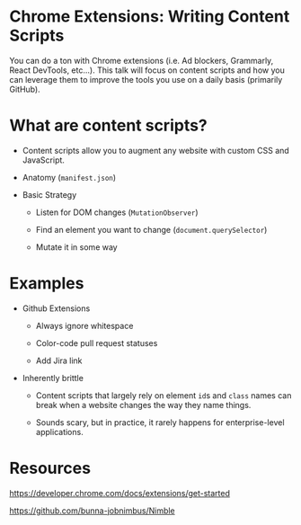 # Chrome Extensions: Writing Content Scripts

You can do a ton with Chrome extensions (i.e. Ad blockers, Grammarly, React DevTools, etc...). This talk will focus on content scripts and how you can leverage them to improve the tools you use on a daily basis (primarily GitHub).

# What are content scripts?

-   Content scripts allow you to augment any website with custom CSS and JavaScript.

-   Anatomy (`manifest.json`)

-   Basic Strategy

    -   Listen for DOM changes (`MutationObserver`)

    -   Find an element you want to change (`document.querySelector`)

    -   Mutate it in some way

# Examples

-   Github Extensions

    -   Always ignore whitespace

    -   Color-code pull request statuses

    -   Add Jira link

-   Inherently brittle

    -   Content scripts that largely rely on element `id`s and `class` names can break when a website changes the way they name things.

    -   Sounds scary, but in practice, it rarely happens for enterprise-level applications.

# Resources

https://developer.chrome.com/docs/extensions/get-started

https://github.com/bunna-jobnimbus/Nimble
